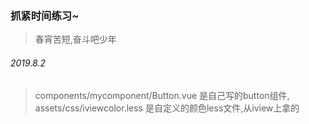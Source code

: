 ### 抓紧时间练习~
> 春宵苦短,奋斗吧少年

######  2019.8.2
> components/mycomponent/Button.vue  是自己写的button组件, assets/css/iviewcolor.less 是自定义的颜色less文件,从iview上拿的
